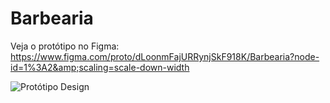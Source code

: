 # Barbearia
Veja o protótipo no Figma: https://www.figma.com/proto/dLoonmFajURRynjSkF918K/Barbearia?node-id=1%3A2&amp;scaling=scale-down-width

![Protótipo Design]("https://ibb.co/F63Pr9k")
